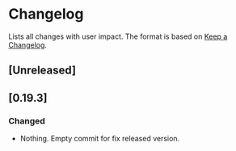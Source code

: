 # Changelog

Lists all changes with user impact.
The format is based on [Keep a Changelog](http://keepachangelog.com/en/1.0.0/).

## [Unreleased]

## [0.19.3]
### Changed
- Nothing. Empty commit for fix released version.
